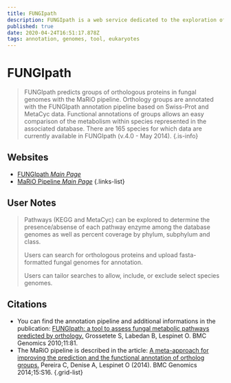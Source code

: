 ```yaml
---
title: FUNGIpath
description: FUNGIpath is a web service dedicated to the exploration of fungal metabolism.
published: true
date: 2020-04-24T16:51:17.878Z
tags: annotation, genomes, tool, eukaryotes
---
```


# FUNGIpath

> FUNGIpath predicts groups of orthologous proteins in fungal genomes with the MaRiO pipeline. Orthology groups are annotated with the FUNGIpath annotation pipeline based on Swiss-Prot and MetaCyc data. Functional annotations of groups allows an easy comparison of the metabolism within species represented in the associated database.
&NewLine;
There are 165 species for which data are currently available in FUNGIpath (v.4.0 - May 2014).
{.is-info}

## Websites

- [FUNGIpath *Main Page*](http://fungipath.i2bc.paris-saclay.fr/)
- [MaRiO Pipeline *Main Page*](http://bim.i2bc.paris-saclay.fr/mario/)
{.links-list}

## User Notes

> Pathways (KEGG and MetaCyc) can be explored to determine the presence/absense of each pathway enzyme among the database genomes as well as percent coverage by phylum, subphylum and class.  
>
>Users can search for orthologous proteins and upload fasta-formatted fungal genomes for annotation.
>
>Users can tailor searches to allow, include, or exclude select species genomes. 
## Citations

- You can find the annotation pipeline and additional informations in the publication: [FUNGIpath: a tool to assess fungal metabolic pathways predicted by orthology.](https://www.ncbi.nlm.nih.gov/pmc/articles/PMC2829015/) Grossetete S, Labedan B, Lespinet O. BMC Genomics 2010;11:81.
-  The MaRiO pipeline is described in the article: [A meta-approach for improving the prediction and the functional annotation of ortholog groups.](https://www.ncbi.nlm.nih.gov/pubmed/25573073) Pereira C, Denise A, Lespinet O (2014). BMC Genomics 2014;15:S16.
{.grid-list}